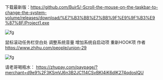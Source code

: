 下载最新版：https://github.com/Buir5/-Scroll-the-mouse-on-the-taskbar-to-change-the-system-volume/releases/download/%E7%B3%BB%E7%BB%9F%E9%9F%B3%E9%87%8F/Project1.exe


![fg](https://github.com/user-attachments/assets/dbf60db0-a5c4-4ca2-948e-cff13f080848)


鼠标滚动任务栏空白处 调整系统音量
增加系统自启动项
重新HOOK项
作者 https://www.zhihu.com/people/union-29


![fg](https://github.com/user-attachments/assets/0ab5c839-04bd-4d80-8f6a-f5c50dbfa748)



请老哥喝瓶水：
https://zhupay.com/paypage/?merchant=d9e9%2F3KSmVJ6n3B2JC114CSvBKI4iK6dlK274qdosIQU
